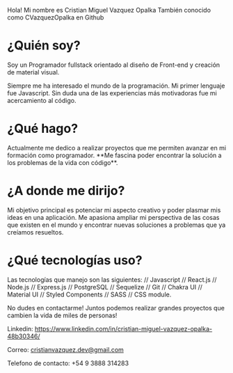 Hola! Mi nombre es Cristian Miguel Vazquez Opalka
También conocido como CVazquezOpalka en Github
<h1>¿Quién soy?</h1>
Soy un Programador fullstack orientado al diseño de Front-end y creación de material visual.

Siempre me ha interesado el mundo de la programación. Mi primer lenguaje fue Javascript. Sin duda una de las experiencias más motivadoras fue mi acercamiento al código.

<h1>¿Qué hago?</h1>
Actualmente me dedico a realizar proyectos que me permiten avanzar en mi formación como programador. **Me fascina poder encontrar la solución a los problemas de la vida con código**.

<h1>¿A donde me dirijo?</h1>
Mi objetivo principal es potenciar mi aspecto creativo y poder plasmar mis ideas en una aplicación. Me apasiona ampliar mi perspectiva de las cosas que existen en el mundo y encontrar nuevas soluciones a problemas que ya creíamos resueltos.

<h1>¿Qué tecnologías uso?</h1>
Las tecnologías que manejo son las siguientes: // Javascript // React.js // Node.js // Express.js // PostgreSQL // Sequelize // Git // Chakra UI // Material UI // Styled Components // SASS // CSS module.

No dudes en contactarme!
Juntos podemos realizar grandes proyectos que cambien la vida de miles de personas!

Linkedin: https://www.linkedin.com/in/cristian-miguel-vazquez-opalka-48b30346/

Correo: cristianvazquez.dev@gmail.com

Telefono de contacto: +54 9 3888 314283
